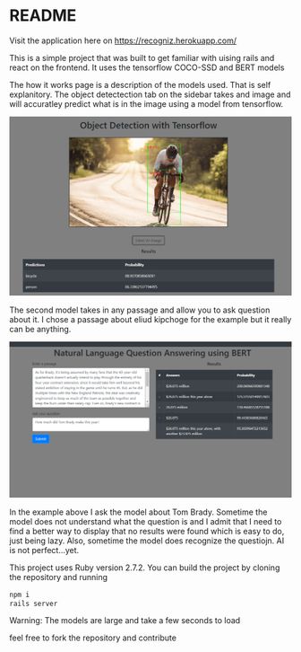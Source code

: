 # README
Visit the application here on https://recogniz.herokuapp.com/

This is a simple project that was built to get familiar with uising rails and react on the frontend. It uses the 
tensorflow COCO-SSD and BERT models 

The how it works page is a description of the models used. That is self explanitory. The object detectection tab
on the sidebar takes and image and will accuratley predict what is in the image using a model 
from tensorflow.

<img src="./objDetectionModelEx.png">

The second model takes in any passage and allow you to ask question about it. I chose a passage about eliud
kipchoge for the example but it really can be anything. 

<img src="./nlpExample.png">

In the example above I ask the model about Tom Brady. Sometime the model does not understand what the question is
and I admit that I need to find a better way to display that no results were found which is easy to do, just being 
lazy. Also, sometime the model does recognize the questiojn. AI is not perfect...yet.


This project uses Ruby version 2.7.2. You can build the project by cloning the repository and 
running 
```
npm i 
rails server
```
Warning: The models are large and take a few seconds to load

feel free to fork the repository and contribute